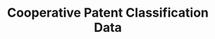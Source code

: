 ---
bigquery: https://console.cloud.google.com/bigquery?p=patents-public-data&d=cpc&page=dataset
citation: '“Cooperative Patent Classification” by the EPO and USPTO, for public use. '
contributors: EPO, USPTO
cost: None
description: Cooperative Patent Classification Data contains the scheme and definitions
  of the Cooperative Patent Classification system for classifying patent documents.
  The CPC is the result of a partnership between the EPO and the USPTO in their joint
  effort to develop a common, internationally compatible classification system for
  technical documents, in particular patent publications, which will be used by both
  offices in the patent granting process
documentation: https://www.cooperativepatentclassification.org/cpcSchemeAndDefinitions
last_edit: 04/05/2022, 12:52:30
location: https://www.cooperativepatentclassification.org/index
maintained_by: USPTO, EPO
schema_fields:
- residual_references
- informativeReferences
- parents
- title_part
- definition
- date_revised
- glossary
- synonyms
- child_groups
- not_allocatable
- ipcConcordant
- additional_only
- sizeCache
- titleFull
- residualReferences
- notAllocatable
- titlePart
- level
- limitingReferences
- dateRevised
- ipc_concordant
- breakdownCode
- application_references
- limiting_references
- symbol
- informative_references
- childGroups
- status
- title_full
- children
- applicationReferences
- breakdown_code
shortname: cooperative_patent_classification
tags:
- patents
- science
title: Cooperative Patent Classification Data
uuid: 984374a7-16e9-4b35-9445-458daceb01bf
---